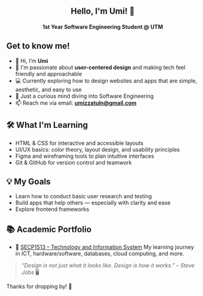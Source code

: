 <h2 align="center">Hello, I'm Umi! 🌸</h2>
<h4 align="center">1st Year Software Engineering Student @ UTM</h4>

## Get to know me!

- 👋 Hi, I’m **Umi**  
- 🎨 I'm passionate about **user-centered design** and making tech feel friendly and approachable  
- 💻 Currently exploring how to design websites and apps that are simple, aesthetic, and easy to use  
- 🧠 Just a curious mind diving into Software Engineering  
- 📫 Reach me via email: **umizzatuln@gmail.com**


## 🛠️ What I'm Learning

- HTML & CSS for interactive and accessible layouts  
- UI/UX basics: color theory, layout design, and usability principles  
- Figma and wireframing tools to plan intuitive interfaces  
- Git & GitHub for version control and teamwork


## 💡 My Goals
  
- Learn how to conduct basic user research and testing  
- Build apps that help others — especially with clarity and ease  
- Explore frontend frameworks

## 📚 Academic Portfolio

- 📘 [SECP1513 – Technology and Information System](https://github.com/UmiIzzatulN/SECP1513-Technology-and-Information-System)
  My learning journey in ICT, hardware/software, databases, cloud computing, and more.


> _“Design is not just what it looks like. Design is how it works.” – Steve Jobs_ 🖥️

Thanks for dropping by! 🌸
